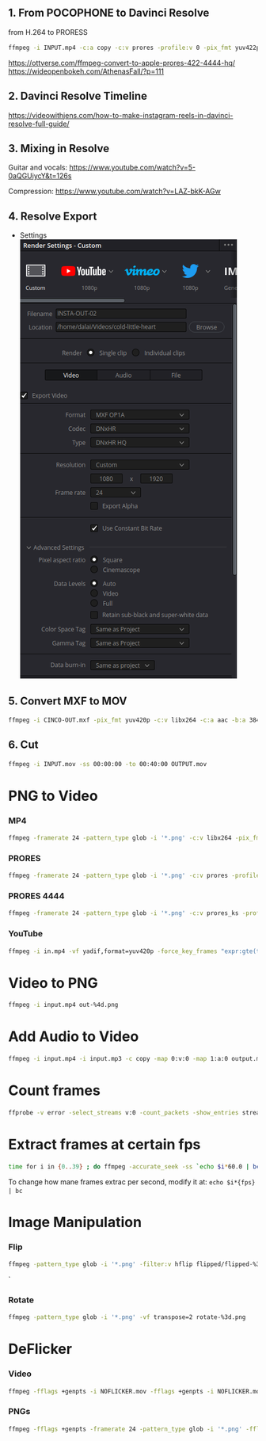 ## 1. From POCOPHONE to Davinci Resolve 

from H.264 to PRORESS

```bash
ffmpeg -i INPUT.mp4 -c:a copy -c:v prores -profile:v 0 -pix_fmt yuv422p10 OUTPUT.mov
```

https://ottverse.com/ffmpeg-convert-to-apple-prores-422-4444-hq/
https://wideopenbokeh.com/AthenasFall/?p=111

## 2. Davinci Resolve Timeline
https://videowithjens.com/how-to-make-instagram-reels-in-davinci-resolve-full-guide/

## 3. Mixing in Resolve
Guitar and vocals:
https://www.youtube.com/watch?v=5-0aQGUiycY&t=126s

Compression:
https://www.youtube.com/watch?v=LAZ-bkK-AGw

## 4. Resolve Export
- Settings
![Davinci Settings](export-settings.png)

## 5. Convert MXF to MOV
```bash
ffmpeg -i CINCO-OUT.mxf -pix_fmt yuv420p -c:v libx264 -c:a aac -b:a 384k -sn MXF-OUT.mov
```

## 6. Cut
```bash
ffmpeg -i INPUT.mov -ss 00:00:00 -to 00:40:00 OUTPUT.mov
```

# PNG to Video
### MP4
```bash
ffmpeg -framerate 24 -pattern_type glob -i '*.png' -c:v libx264 -pix_fmt yuv420p out.mp4
```

### PRORES
```bash
ffmpeg -framerate 24 -pattern_type glob -i '*.png' -c:v prores -profile:v 0 -pix_fmt yuv422p10 out.mov
```

### PRORES 4444
```bash
ffmpeg -framerate 24 -pattern_type glob -i '*.png' -c:v prores_ks -profile:v 4444 -pix_fmt yuva444p10 out.mov
```

### YouTube
```bash
ffmpeg -i in.mp4 -vf yadif,format=yuv420p -force_key_frames "expr:gte(t,n_forced/2)" -c:v libx264 -crf 18 -bf 2 -c:a aac -q:a 1 -ac 2 -ar 48000 -use_editlist 0 -movflags +faststart out.mp4
```

# Video to PNG
```bash
ffmpeg -i input.mp4 out-%4d.png
```

# Add Audio to Video
```bash
ffmpeg -i input.mp4 -i input.mp3 -c copy -map 0:v:0 -map 1:a:0 output.mp4
```

# Count frames
```bash
ffprobe -v error -select_streams v:0 -count_packets -show_entries stream=nb_read_packets -of csv=p=0 input.mp4
```

# Extract frames at certain fps
```bash
time for i in {0..39} ; do ffmpeg -accurate_seek -ss `echo $i*60.0 | bc` -i input.mp4 -frames:v 1output-$i.png ; done
```
To change how mane frames extrac per second, modify it at: `echo $i*{fps} | bc`

# Image Manipulation
### Flip
```bash
ffmpeg -pattern_type glob -i '*.png' -filter:v hflip flipped/flipped-%3d.png
```
` 

### Rotate
```bash
ffmpeg -pattern_type glob -i '*.png' -vf transpose=2 rotate-%3d.png
```

# DeFlicker
### Video
```bash
ffmpeg -fflags +genpts -i NOFLICKER.mov -fflags +genpts -i NOFLICKER.mov -filter_complex "[0:v]setpts=PTS-STARTPTS[top]; [1:v]setpts=PTS-STARTPTS+.033/TB, format=yuv422p10, colorchannelmixer=aa=0.5[bottom]; [top][bottom]overlay=shortest=1" -c:v prores -profile:v 0 -pix_fmt yuv422p10 NOFLICKER-02.mov
```

### PNGs
```bash
ffmpeg -fflags +genpts -framerate 24 -pattern_type glob -i '*.png' -fflags +genpts -framerate 24 -pattern_type glob -i '*.png' -filter_complex "[0:v]setpts=PTS-STARTPTS[top]; [1:v]setpts=PTS-STARTPTS+.033/TB, format=yuv422p10, colorchannelmixer=aa=0.5[bottom]; [top][bottom]overlay=shortest=1" -c:v prores -profile:v 0 -pix_fmt yuv422p10 NOFLICKER-prores-24fps-01.mov
```
